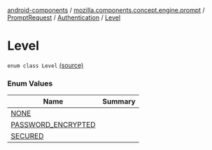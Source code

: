 [android-components](../../../../index.md) / [mozilla.components.concept.engine.prompt](../../../index.md) / [PromptRequest](../../index.md) / [Authentication](../index.md) / [Level](./index.md)

# Level

`enum class Level` [(source)](https://github.com/mozilla-mobile/android-components/blob/master/components/concept/engine/src/main/java/mozilla/components/concept/engine/prompt/PromptRequest.kt#L211)

### Enum Values

| Name | Summary |
|---|---|
| [NONE](-n-o-n-e.md) |  |
| [PASSWORD_ENCRYPTED](-p-a-s-s-w-o-r-d_-e-n-c-r-y-p-t-e-d.md) |  |
| [SECURED](-s-e-c-u-r-e-d.md) |  |
